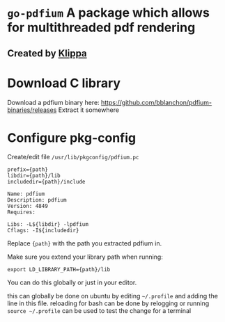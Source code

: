 # `go-pdfium` A package which allows for multithreaded pdf rendering

## Created by [Klippa](https://www.klippa.com/)

# Download C library

Download a pdfium binary here: https://github.com/bblanchon/pdfium-binaries/releases
Extract it somewhere

# Configure pkg-config

Create/edit file `/usr/lib/pkgconfig/pdfium.pc`

```
prefix={path}
libdir={path}/lib
includedir={path}/include

Name: pdfium
Description: pdfium
Version: 4849
Requires:

Libs: -L${libdir} -lpdfium
Cflags: -I${includedir}
```

Replace `{path}` with the path you extracted pdfium in.

Make sure you extend your library path when running:

`export LD_LIBRARY_PATH={path}/lib`

You can do this globally or just in your editor.

this can globally be done on ubuntu by editing `~/.profile`
and adding the line in this file.
reloading for bash can be done by relogging or running `source ~/.profile` can be used to test the change for a terminal
